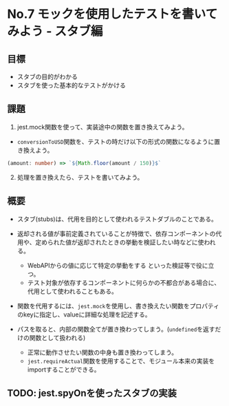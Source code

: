 # No.7 モックを使用したテストを書いてみよう - スタブ編

## 目標
- スタブの目的がわかる
- スタブを使った基本的なテストがかける

## 課題
1. jest.mock関数を使って、実装途中の関数を置き換えてみよう。
- `conversionToUSD`関数を、テストの時だけ以下の形式の関数になるように置き換えよう。
```typescript
(amount: number) => `${Math.floor(amount / 150)}$`
```
2. 処理を置き換えたら、テストを書いてみよう。

## 概要
- スタブ(stubs)は、代用を目的として使われるテストダブルのことである。
- 返却される値が事前定義されていることが特徴で、依存コンポーネントの代用や、定められた値が返却されたときの挙動を検証したい時などに使われる。
  - WebAPIからの値に応じて特定の挙動をする といった検証等で役に立つ。
  - テスト対象が依存するコンポーネントに何らかの不都合がある場合に、代用として使われることもある。

- 関数を代用するには、`jest.mock`を使用し、書き換えたい関数をプロパティのkeyに指定し、valueに詳細な処理を記述する。
- パスを取ると、内部の関数全てが置き換わってしまう。(`undefined`を返すだけの関数として扱われる)
  - 正常に動作させたい関数の中身も置き換わってしまう。
  - `jest.requireActual`関数を使用することで、モジュール本来の実装をimportすることができる。


## TODO: jest.spyOnを使ったスタブの実装